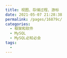 ```yaml
---
title: 视图、存储过程、游标
date: 2021-05-07 21:28:38
permalink: /pages/16879c/
categories:
  - 框架和软件
  - MySQL
  - MySQL必知必会
tags:
  - 
---
```

